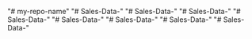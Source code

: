 "# my-repo-name" 
"# Sales-Data-" 
"# Sales-Data-" 
"# Sales-Data-" 
"# Sales-Data-" 
"# Sales-Data-" 
"# Sales-Data-" 
"# Sales-Data-" 
"# Sales-Data-" 
